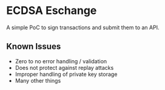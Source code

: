 # ECDSA Eschange

A simple PoC to sign transactions and submit them to an API. 

## Known Issues
- Zero to no error handling / validation
- Does not protect against replay attacks
- Improper handling of private key storage
- Many other things
